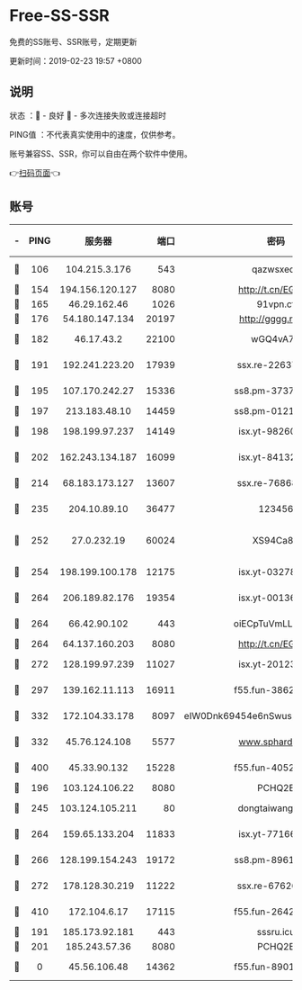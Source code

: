 # Free-SS-SSR

免费的SS账号、SSR账号，定期更新

更新时间：2019-02-23 19:57 +0800

## 说明

状态     ：🙂 - 良好 🙁 - 多次连接失败或连接超时

PING值   ：不代表真实使用中的速度，仅供参考。

账号兼容SS、SSR，你可以自由在两个软件中使用。

👉[扫码页面](https://liesauer.github.io/free-ss-ssr.github.io/)👈

## 账号

|-|PING|服务器|端口|密码|加密方式|区域|
|:----:|:----:|:-----:|-----:|:----:|:----:|:----:|
|🙂|106|104.215.3.176|543|qazwsxedc|aes-256-gcm|JP|
|🙂|154|194.156.120.127|8080|http://t.cn/EGJIyrl|rc4-md5|RU|
|🙂|165|46.29.162.46|1026|91vpn.cf|rc4-md5|RU|
|🙂|176|54.180.147.134|20197|http://gggg.rocks|chacha20|KR|
|🙂|182|46.17.43.2|22100|wGQ4vA7D|aes-256-gcm|RU|
|🙂|191|192.241.223.20|17939|ssx.re-22637861|aes-256-cfb|US|
|🙂|195|107.170.242.27|15336|ss8.pm-37378232|aes-256-cfb|US|
|🙂|197|213.183.48.10|14459|ss8.pm-01218790|rc4-md5|RU|
|🙂|198|198.199.97.237|14149|isx.yt-98260741|aes-256-cfb|US|
|🙂|202|162.243.134.187|16099|isx.yt-84132635|aes-256-cfb|US|
|🙂|214|68.183.173.127|13607|ssx.re-76868937|aes-256-cfb|US|
|🙂|235|204.10.89.10|36477|123456|aes-256-cfb|US|
|🙂|252|27.0.232.19|60024|XS94Ca8K|xchacha20-ietf-poly1305|HK|
|🙂|254|198.199.100.178|12175|isx.yt-03278448|aes-256-cfb|US|
|🙂|264|206.189.82.176|19354|isx.yt-00136364|aes-256-cfb|SG|
|🙂|264|66.42.90.102|443|oiECpTuVmLLxk4Ts|aes-256-cfb|US|
|🙂|264|64.137.160.203|8080|http://t.cn/EGJIyrl|rc4-md5|CA|
|🙂|272|128.199.97.239|11027|isx.yt-20123297|aes-256-cfb|SG|
|🙂|297|139.162.11.113|16911|f55.fun-38620708|aes-256-cfb|SG|
|🙂|332|172.104.33.178|8097|eIW0Dnk69454e6nSwuspv9DmS201tQ0D|aes-256-cfb|SG|
|🙂|332|45.76.124.108|5577|www.sphard.com|aes-256-cfb|AU|
|🙂|400|45.33.90.132|15228|f55.fun-40522373|aes-256-cfb|US|
|🙂|196|103.124.106.22|8080|PCHQ2E|rc4-md5|US|
|🙂|245|103.124.105.211|80|dongtaiwang.com|aes-256-cfb|US|
|🙂|264|159.65.133.204|11833|isx.yt-77166284|aes-256-cfb|SG|
|🙂|266|128.199.154.243|19172|ss8.pm-89617917|aes-256-cfb|SG|
|🙂|272|178.128.30.219|11222|ssx.re-67626834|aes-256-cfb|SG|
|🙂|410|172.104.6.17|17115|f55.fun-26427842|aes-256-cfb|US|
|🙁|191|185.173.92.181|443|sssru.icu|rc4-md5|RU|
|🙁|201|185.243.57.36|8080|PCHQ2E|rc4-md5|US|
|🙁|0|45.56.106.48|14362|f55.fun-89010731|aes-256-cfb|US|
